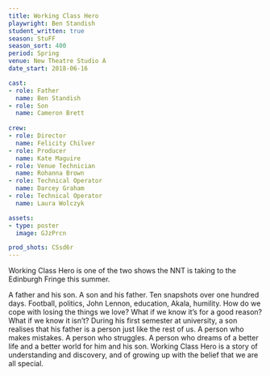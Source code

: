 ```yaml
---
title: Working Class Hero
playwright: Ben Standish
student_written: true
season: StuFF
season_sort: 400
period: Spring
venue: New Theatre Studio A
date_start: 2018-06-16

cast: 
- role: Father 
  name: Ben Standish 
- role: Son
  name: Cameron Brett 
  
crew:
- role: Director 
  name: Felicity Chilver 
- role: Producer
  name: Kate Maguire
- role: Venue Technician
  name: Rohanna Brown
- role: Technical Operator
  name: Darcey Graham
- role: Technical Operator
  name: Laura Wolczyk

assets:
- type: poster
  image: GJzPrcn

prod_shots: CSsd6r
---
```

Working Class Hero is one of the two shows the NNT is taking to the Edinburgh Fringe this summer.

A father and his son. A son and his father.  Ten snapshots over one hundred days. Football, politics, John Lennon, education, Akala, humility.  How do we cope with losing the things we love?  What if we know it’s for a good reason?  What if we know it isn’t?  During his first semester at university, a son realises that his father is a person just like the rest of us.  A person who makes mistakes.  A person who struggles.  A person who dreams of a better life and a better world for him and his son.  Working Class Hero is a story of understanding and discovery, and of growing up with the belief that we are all special.
